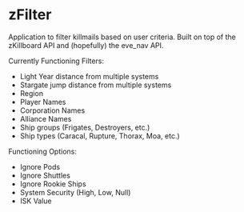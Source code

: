 # zFilter

Application to filter killmails based on user criteria. Built on top of the zKillboard API and (hopefully) the eve_nav API. 

Currently Functioning Filters:
  - Light Year distance from multiple systems
  - Stargate jump distance from multiple systems
  - Region
  - Player Names
  - Corporation Names
  - Alliance Names
  - Ship groups (Frigates, Destroyers, etc.)
  - Ship types (Caracal, Rupture, Thorax, Moa, etc.)

Functioning Options:
  - Ignore Pods
  - Ignore Shuttles
  - Ignore Rookie Ships
  - System Security (High, Low, Null)
  - ISK Value

